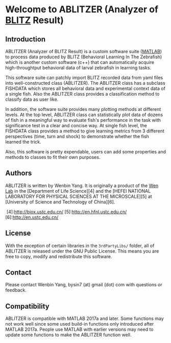 Welcome to ABLITZER (Analyzer of [BLITZ][1] Result)
======================
Introduction
------------
ABLITZER (Analyzer of BLITZ Result) is a custom software suite ([MATLAB][2]) to process data produced by BLITZ (Behavioral Learning In The Zebrafish) which is another custom software (c++) that can automatically acquire high-throughtput behavioral data of larval zebrafish in learning tasks.

This software suite can patchly import BLITZ recorded data from yaml files into well-constructed class (ABLITZER). The ABLITZER class has a subclass FISHDATA which stores all behavioral data and experimental context data of a single fish. Also the ABLITZER class provides a classification method to classify data as user like. 

In addition, the software suite provides many plotting methods at different levels. At the top level, ABLITZER class can statistically plot data of dozens of fish in a meaningful way to evaluate fish's performance in the task with significance test in a clear and concise way. At single fish level, the FISHDATA class provides a method to give learning metrics from 3 different perspectives (time, turn and shock) to demonstrate whether the fish learned the trick.

Also, this software is pretty expendable, users can add some properties and methods to classes to fit their own purposes. 

[1]:https://github.com/Wenlab/BLITZ
[2]:https://www.mathworks.com/products/matlab.html


Authors
-------

ABLITZER is written by Wenbin Yang. It is originally a  product of the [Wen Lab][3] in the [Department of Life Science][4] and the [HEFEI NATIONAL LABORATORY FOR PHYSICAL SCIENCES AT THE MICROSCALE][5] at [University of Science and Technology of China][6]. 

  [3]:http://www.wenlab.org/
  [4]:http://biox.ustc.edu.cn/
  [5]:http://en.hfnl.ustc.edu.cn/
  [6]:http://en.ustc.edu.cn/
  
  
License
-------
With the exception of certain libraries in the `3rdPartyLibs/` folder, all of ABLITZER is released under the GNU Public License. This means you are free to copy, modify and redistribute this software. 

Contact
-------
Please contact Wenbin Yang, bysin7 (at) gmail (dot) com with questions or feedback.


Compatibility
--------------
ABLITZER is compatible with MATLAB 2017a and later.
Some functions may not work well since some used build-in functions only introduced after MATLAB 2017a.
People use MATLAB with earlier versions may need to update some functions to make the ABLITZER function well.
